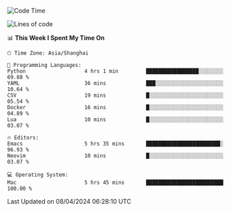 <!--START_SECTION:waka-->
![Code Time](http://img.shields.io/badge/Code%20Time-1%2C890%20hrs%2037%20mins-blue)

![Lines of code](https://img.shields.io/badge/From%20Hello%20World%20I%27ve%20Written-298.2%20thousand%20lines%20of%20code-blue)

📊 **This Week I Spent My Time On** 

```text
🕑︎ Time Zone: Asia/Shanghai

💬 Programming Languages: 
Python                   4 hrs 1 min         █████████████████░░░░░░░░   69.88 % 
YAML                     36 mins             ███░░░░░░░░░░░░░░░░░░░░░░   10.64 % 
CSV                      19 mins             █░░░░░░░░░░░░░░░░░░░░░░░░   05.54 % 
Docker                   16 mins             █░░░░░░░░░░░░░░░░░░░░░░░░   04.89 % 
Lua                      10 mins             █░░░░░░░░░░░░░░░░░░░░░░░░   03.07 % 

🔥 Editors: 
Emacs                    5 hrs 35 mins       ████████████████████████░   96.93 % 
Neovim                   10 mins             █░░░░░░░░░░░░░░░░░░░░░░░░   03.07 % 

💻 Operating System: 
Mac                      5 hrs 45 mins       █████████████████████████   100.00 % 
```


 Last Updated on 08/04/2024 06:28:10 UTC
<!--END_SECTION:waka-->
